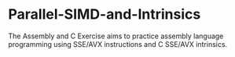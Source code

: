 # Parallel-SIMD-and-Intrinsics
The Assembly and C Exercise aims to practice assembly language programming using SSE/AVX instructions and C SSE/AVX intrinsics.
